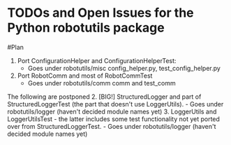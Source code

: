 # TODOs and Open Issues for the Python robotutils package

#Plan
1. Port ConfigurationHelper and ConfigurationHelperTest:
	- Goes under robotutils/misc config_helper.py, test_config_helper.py
2. Port RobotComm and most of RobotCommTest
	- Goes under robotutils/comm comm and test_comm


The following are postponed
2. [BIG!] StructuredLogger and part of StructuredLoggerTest (the part that doesn't use
	LoggerUtils).
	- Goes under robotutils/logger (haven't decided module names yet)
3. LoggerUtils and LoggerUtilsTest - the latter includes some test functionality not yet
	ported over from StructuredLoggerTest.
	- Goes under robotutils/logger (haven't decided module names yet)

